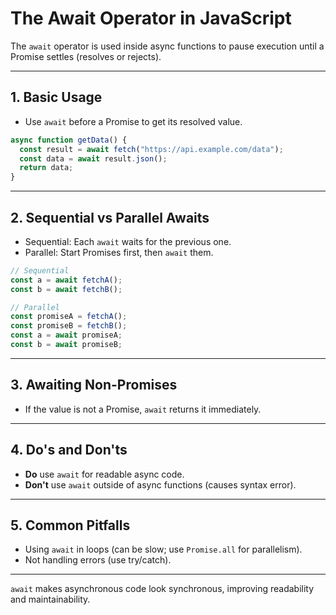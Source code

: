 # The Await Operator in JavaScript

The `await` operator is used inside async functions to pause execution until a Promise settles (resolves or rejects).

---

## 1. Basic Usage

- Use `await` before a Promise to get its resolved value.

```js
async function getData() {
  const result = await fetch("https://api.example.com/data");
  const data = await result.json();
  return data;
}
```

---

## 2. Sequential vs Parallel Awaits

- Sequential: Each `await` waits for the previous one.
- Parallel: Start Promises first, then `await` them.

```js
// Sequential
const a = await fetchA();
const b = await fetchB();

// Parallel
const promiseA = fetchA();
const promiseB = fetchB();
const a = await promiseA;
const b = await promiseB;
```

---

## 3. Awaiting Non-Promises

- If the value is not a Promise, `await` returns it immediately.

---

## 4. Do's and Don'ts

- **Do** use `await` for readable async code.
- **Don't** use `await` outside of async functions (causes syntax error).

---

## 5. Common Pitfalls

- Using `await` in loops (can be slow; use `Promise.all` for parallelism).
- Not handling errors (use try/catch).

---

`await` makes asynchronous code look synchronous, improving readability and maintainability.
